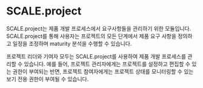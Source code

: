 # SCALE.project

SCALE.project는 제품 개발 프로세스에서 요구사항들을 관리하기 위한 모듈입니다. SCALE.project를 통해 사용자는 프로젝트의 모든 단계에서 제품 요구 사항을 정의하고 일정을 조정하며 maturity 분석을 수행할 수 있습니다. 

프로젝트 리더와 기여자 모두는 SCALE.project를 사용하여 제품 개발 프로세스를 관리할 수 있습니다. 예를 들어, 프로젝트 관리자에게는 프로젝트를 설정하고 편집할 수 있는 권한이 부여되는 반면, 프로젝트 참여자에게는 프로젝트 상태를 모니터링할 수 있는 보기 전용 권한이 부여될 수 있습니다.